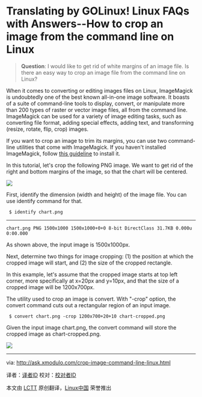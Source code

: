 Translating by GOLinux!
Linux FAQs with Answers--How to crop an image from the command line on Linux
================================================================================
> **Question**: I would like to get rid of white margins of an image file. Is there an easy way to crop an image file from the command line on Linux? 

When it comes to converting or editing images files on Linux, ImageMagick is undoubtedly one of the best known all-in-one image software. It boasts of a suite of command-line tools to display, convert, or manipulate more than 200 types of raster or vector image files, all from the command line. ImageMagick can be used for a variety of image editing tasks, such as converting file format, adding special effects, adding text, and transforming (resize, rotate, flip, crop) images.

If you want to crop an image to trim its margins, you can use two command-line utilities that come with ImageMagick. If you haven't installed ImageMagick, follow [this guideline][1] to install it.

In this tutorial, let's crop the following PNG image. We want to get rid of the right and bottom margins of the image, so that the chart will be centered.

![](https://farm8.staticflickr.com/7562/15688242319_ed19aca3a2_z.jpg)

First, identify the dimension (width and height) of the image file. You can use identify command for that.

     $ identify chart.png 

----------

    chart.png PNG 1500x1000 1500x1000+0+0 8-bit DirectClass 31.7KB 0.000u 0:00.000

As shown above, the input image is 1500x1000px.

Next, determine two things for image cropping: (1) the position at which the cropped image will start, and (2) the size of the cropped rectangle.

In this example, let's assume that the cropped image starts at top left corner, more specifically at x=20px and y=10px, and that the size of a cropped image will be 1200x700px.

The utility used to crop an image is convert. With "-crop" option, the convert command cuts out a rectangular region of an input image.

     $ convert chart.png -crop 1200x700+20+10 chart-cropped.png 

Given the input image chart.png, the convert command will store the cropped image as chart-cropped.png.

![](https://farm8.staticflickr.com/7527/15872271461_401276e072_z.jpg)

--------------------------------------------------------------------------------

via: http://ask.xmodulo.com/crop-image-command-line-linux.html

译者：[译者ID](https://github.com/译者ID)
校对：[校对者ID](https://github.com/校对者ID)

本文由 [LCTT](https://github.com/LCTT/TranslateProject) 原创翻译，[Linux中国](http://linux.cn/) 荣誉推出

[1]:http://ask.xmodulo.com/install-imagemagick-linux.html
